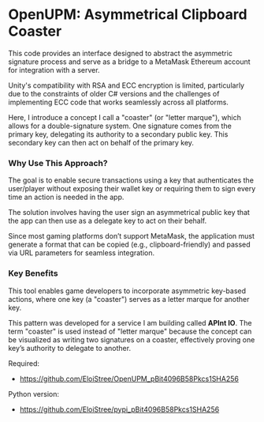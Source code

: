 # OpenUPM: Asymmetrical Clipboard Coaster

This code provides an interface designed to abstract the asymmetric signature process and serve as a bridge to a MetaMask Ethereum account for integration with a server.

Unity's compatibility with RSA and ECC encryption is limited, particularly due to the constraints of older C# versions and the challenges of implementing ECC code that works seamlessly across all platforms.

Here, I introduce a concept I call a "coaster" (or "letter marque"), which allows for a double-signature system. One signature comes from the primary key, delegating its authority to a secondary public key. This secondary key can then act on behalf of the primary key.

### Why Use This Approach?

The goal is to enable secure transactions using a key that authenticates the user/player without exposing their wallet key or requiring them to sign every time an action is needed in the app. 

The solution involves having the user sign an asymmetrical public key that the app can then use as a delegate key to act on their behalf. 

Since most gaming platforms don’t support MetaMask, the application must generate a format that can be copied (e.g., clipboard-friendly) and passed via URL parameters for seamless integration.

### Key Benefits

This tool enables game developers to incorporate asymmetric key-based actions, where one key (a "coaster") serves as a letter marque for another key. 

This pattern was developed for a service I am building called **APInt IO**. The term "coaster" is used instead of "letter marque" because the concept can be visualized as writing two signatures on a coaster, effectively proving one key’s authority to delegate to another.

Required: 
- https://github.com/EloiStree/OpenUPM_pBit4096B58Pkcs1SHA256

Python version:
- https://github.com/EloiStree/pypi_pBit4096B58Pkcs1SHA256
